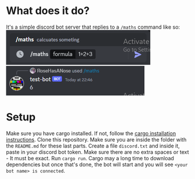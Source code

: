 # What does it do?
It's a simple discord bot server that replies to a `/maths` command like so: 
</br>
![example of command usage (/maths 1+2+3)](command1.png)
![example of command respone (6)](command1b.png)

# Setup
Make sure you have cargo installed. If not, follow the [cargo installation instructions](https://doc.rust-lang.org/cargo/getting-started/installation.html).
Clone this repository. Make sure you are inside the folder with the `README.md` for these last parts.
Create a file `discord.txt` and inside it, paste in your discord bot token. Make sure there are no extra spaces or text - It must be exact.
Run `cargo run`. Cargo may a long time to download dependencies but once that's done, the bot will start and you will see `<your bot name> is connected`.
